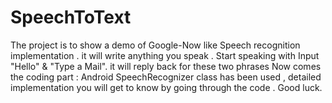 # SpeechToText
The project is to show a demo of Google-Now like Speech recognition implementation .
it will write anything you speak . 
Start speaking with Input "Hello" & "Type a Mail". it will reply back for these two phrases
Now comes the coding part : Android SpeechRecognizer class has been used , detailed implementation you will get to know by going through the code . Good luck.

